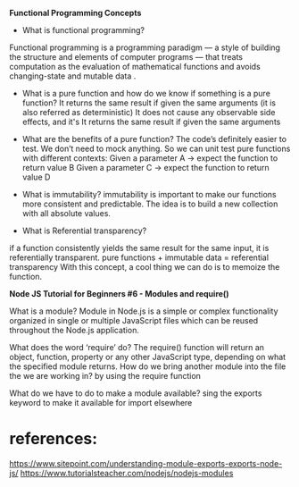 **Functional Programming Concepts**
- What is functional programming?

Functional programming is a programming paradigm — a style of building the structure and elements of computer programs — that treats computation as the evaluation of mathematical functions and avoids changing-state and mutable data .

- What is a pure function and how do we know if something is a pure function?
It returns the same result if given the same arguments (it is also referred as deterministic)
It does not cause any observable side effects, and it's It returns the same result if given the same arguments

- What are the benefits of a pure function?
The code’s definitely easier to test. We don’t need to mock anything. So we can unit test pure functions with different contexts:
Given a parameter A → expect the function to return value B
Given a parameter C → expect the function to return value D

- What is immutability?
 immutability is important to make our functions more consistent and predictable. The idea is to build a new collection with all absolute values.
- What is Referential transparency?

 if a function consistently yields the same result for the same input, it is referentially transparent.
pure functions + immutable data = referential transparency
With this concept, a cool thing we can do is to memoize the function.


**Node JS Tutorial for Beginners #6 - Modules and require()**

What is a module?
Module in Node.js is a simple or complex functionality organized in single or multiple JavaScript files which can be reused throughout the Node.js application.

What does the word ‘require’ do?
The require() function will return an object, function, property or any other JavaScript type, depending on what the specified module returns.
How do we bring another module into the file the we are working in?
by using the require function

What do we have to do to make a module available?
sing the exports keyword to make it available for import elsewhere

# references:
https://www.sitepoint.com/understanding-module-exports-exports-node-js/
https://www.tutorialsteacher.com/nodejs/nodejs-modules
